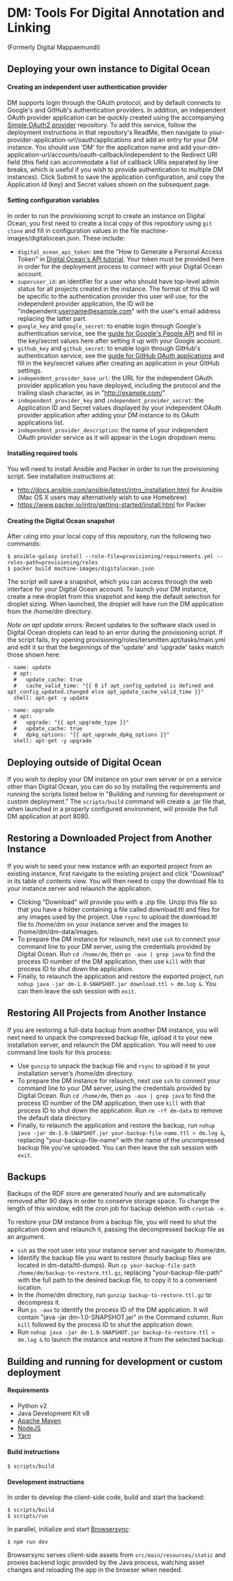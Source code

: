 DM: Tools For Digital Annotation and Linking
============================================
(Formerly Digital Mappaemundi)

Deploying your own instance to Digital Ocean
--------------

#### Creating an independent user authentication provider
DM supports login through the OAuth protocol, and by default connects to Google's and GitHub's authentication providers. In addition, an independent OAuth provider application can be quickly created using the accompanying [Simple OAuth2 provider](https://github.com/performant-software/oauth-provider) repository. To add this service, follow the deployment instructions in that repository's ReadMe, then navigate to your-provider-application-url/oauth/applications and add an entry for your DM instance. You should use 'DM' for the application name and add your-dm-application-url/accounts/oauth-callback/independent to the Redirect URI field (this field can accommodate a list of callback URIs separated by line breaks, which is useful if you wish to provide authentication to multiple DM instances). Click Submit to save the application configuration, and copy the Application Id (key) and Secret values shown on the subsequent page.

#### Setting configuration variables
In order to run the provisioning script to create an instance on Digital Ocean, you first need to create a local copy of this repository using `git clone` and fill in configuration values in the file machine-images/digitalocean.json. These include:
- `digital_ocean_api_token`: see the "How to Generate a Personal Access Token" in [Digital Ocean's API tutorial](https://www.digitalocean.com/community/tutorials/how-to-use-the-digitalocean-api-v2). Your token must be provided here in order for the deployment process to connect with your Digital Ocean account.
- `superuser_id`: an identifier for a user who should have top-level admin status for all projects created in the instance. The format of this ID will be specific to the authentication provider this user will use; for the independent provider application, the ID will be "independent:username@example.com" with the user's email address replacing the latter part.
- `google_key` and `google_secret`: to enable login through Google's authentication service, see the [guide for Google's People API](https://developers.google.com/people/v1/getting-started) and fill in the key/secret values here after setting it up with your Google account.
- `github_key` and `github_secret`: to enable login through GitHub's authentication service, see the [guide for GitHub OAuth applications](https://developer.github.com/apps/building-oauth-apps/creating-an-oauth-app/) and fill in the key/secret values after creating an application in your GitHub settings.
- `independent_provider_base_url`: the URL for the independent OAuth provider application you have deployed, including the protocol and the trailing slash character, as in "http://example.com/".
- `independent_provider_key` and `independent_provider_secret`: the Application ID and Secret values displayed by your independent OAuth provider application after adding your DM instance to its OAuth applications list.
- `independent_provider_description`: the name of your independent OAuth provider service as it will appear in the Login dropdown menu.

#### Installing required tools
You will need to install Ansible and Packer in order to run the provisioning script. See installation instructions at:
- http://docs.ansible.com/ansible/latest/intro_installation.html for Ansible (Mac OS X users may alternatively wish to use Homebrew)
- https://www.packer.io/intro/getting-started/install.html for Packer

#### Creating the Digital Ocean snapshot
After `cd`ing into your local copy of this repository, run the following two commands:

    $ ansible-galaxy install --role-file=provisioning/requirements.yml --roles-path=provisioning/roles
    $ packer build machine-images/digitalocean.json

The script will save a snapshot, which you can access through the web interface for your Digital Ocean account. To launch your DM instance, create a new droplet from this snapshot and keep the default selection for droplet sizing. When launched, the droplet will have run the DM application from the /home/dm directory.

*Note on apt update errors:*
Recent updates to the software stack used in Digital Ocean droplets can lead to an error during the provisioning script. If the script fails, try opening provisioning/roles/tersmitten.apt/tasks/main.yml and edit it so that the beginnings of the 'update' and 'upgrade' tasks match those shown here:

```
- name: update
  # apt:
  #   update_cache: true
  #   cache_valid_time: "{{ 0 if apt_config_updated is defined and apt_config_updated.changed else apt_update_cache_valid_time }}"
  shell: apt-get -y update
```

```
- name: upgrade
  # apt:
  #   upgrade: "{{ apt_upgrade_type }}"
  #   update_cache: true
  #   dpkg_options: "{{ apt_upgrade_dpkg_options }}"
  shell: apt-get -y upgrade
```

Deploying outside of Digital Ocean
-------
If you wish to deploy your DM instance on your own server or on a service other than Digital Ocean, you can do so by installing the requirements and running the scripts listed below in "Building and running for development or custom deployment." The `scripts/build` command will create a .jar file that, when launched in a properly configured environment, will provide the full DM application at port 8080.

Restoring a Downloaded Project from Another Instance
-------
If you wish to seed your new instance with an exported project from an existing instance, first navigate to the existing project and click "Download" in its table of contents view. You will then need to copy the download file to your instance server and relaunch the application.
- Clicking "Download" will provide you with a .zip file. Unzip this file so that you have a folder containing a file called download.ttl and files for any images used by the project. Use `rsync` to upload the download.ttl file to /home/dm on your instance server and the images to /home/dm/dm-data/images.
- To prepare the DM instance for relaunch, next use `ssh` to connect your command line to your DM server, using the credentials provided by Digital Ocean. Run `cd /home/dm`, then `ps -aux | grep java` to find the process ID number of the DM application, then use `kill` with that process ID to shut down the application.
- Finally, to relaunch the application and restore the exported project, run `nohup java -jar dm-1.0-SNAPSHOT.jar download.ttl > dm.log &`. You can then leave the ssh session with `exit`.

Restoring All Projects from Another Instance
-------
If you are restoring a full-data backup from another DM instance, you will next need to unpack the compressed backup file, upload it to your new installation server, and relaunch the DM application. You will need to use command line tools for this process:
- Use `gunzip` to unpack the backup file and `rsync` to upload it to your installation server’s /home/dm directory.
- To prepare the DM instance for relaunch, next use `ssh` to connect your command line to your DM server, using the credentials provided by Digital Ocean. Run `cd /home/dm`, then `ps -aux | grep java` to find the process ID number of the DM application, then use `kill` with that process ID to shut down the application. Run `rm -rf dm-data` to remove the default data directory.
- Finally, to relaunch the application and restore the backup, run `nohup java -jar dm-1.0-SNAPSHOT.jar your-backup-file-name.ttl > dm.log &`, replacing "your-backup-file-name" with the name of the uncompressed backup file you’ve uploaded. You can then leave the ssh session with `exit`.


Backups
-------

Backups of the RDF store are generated hourly and are automatically removed after 90 days in order to conserve storage space. To change the length of this window, edit the cron job for backup deletion with `crontab -e`.

To restore your DM instance from a backup file, you will need to shut the application down and relaunch it, passing the decompressed backup file as an argument.
- `ssh` as the root user into your instance server and navigate to /home/dm.
- Identify the backup file you want to restore (hourly backup files are located in dm-data/ttl-dumps). Run `cp your-backup-file-path /home/dm/backup-to-restore.ttl.gz`, replacing "your-backup-file-path" with the full path to the desired backup file, to copy it to a convenient location.
- In the /home/dm directory, run `gunzip backup-to-restore.ttl.gz` to decompress it.
- Run `ps -aux` to identify the process ID of the DM application. It will contain "java -jar dm-1.0-SNAPSHOT.jar" in the Command column. Run `kill` followed by the process ID to shut the application down.
- Run `nohup java -jar dm-1.0-SNAPSHOT.jar backup-to-restore.ttl > dm.log &` to launch the instance and restore it from the selected backup.


Building and running for development or custom deployment
-------------

#### Requirements
* Python v2
* Java Development Kit v8
* [Apache Maven](http://maven.apache.org/)
* [NodeJS](https://nodejs.org/)
* [Yarn](https://yarnpkg.com/)

#### Build instructions

    $ scripts/build

#### Development instructions

In order to develop the client-side code, build and start the backend:

    $ scripts/build
    $ scripts/run

In parallel, initialize and start [Browsersync](https://www.browsersync.io/):

    $ npm run dev

Browsersync serves client-side assets from `src/main/resources/static` and
proxies backend logic provided by the Java process, watching asset changes
and reloading the app in the browser when needed.
